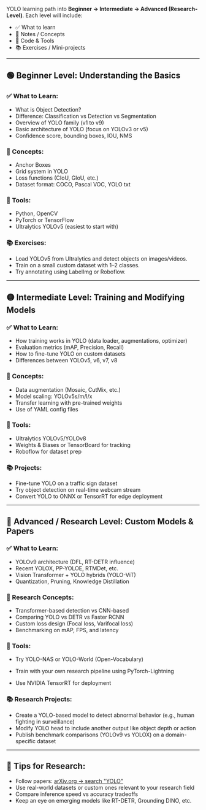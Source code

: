 YOLO learning path into **Beginner → Intermediate → Advanced (Research-Level)**. Each level will include:

* ✅ What to learn
* 📘 Notes / Concepts
* 🔧 Code & Tools
* 📚 Exercises / Mini-projects

---

## 🟢 Beginner Level: Understanding the Basics

### ✅ What to Learn:

* What is Object Detection?
* Difference: Classification vs Detection vs Segmentation
* Overview of YOLO family (v1 to v9)
* Basic architecture of YOLO (focus on YOLOv3 or v5)
* Confidence score, bounding boxes, IOU, NMS

### 📘 Concepts:

* Anchor Boxes
* Grid system in YOLO
* Loss functions (CIoU, GIoU, etc.)
* Dataset format: COCO, Pascal VOC, YOLO txt

### 🔧 Tools:

* Python, OpenCV
* PyTorch or TensorFlow
* Ultralytics YOLOv5 (easiest to start with)

### 📚 Exercises:

* Load YOLOv5 from Ultralytics and detect objects on images/videos.
* Train on a small custom dataset with 1–2 classes.
* Try annotating using LabelImg or Roboflow.

---

## 🟡 Intermediate Level: Training and Modifying Models

### ✅ What to Learn:

* How training works in YOLO (data loader, augmentations, optimizer)
* Evaluation metrics (mAP, Precision, Recall)
* How to fine-tune YOLO on custom datasets
* Differences between YOLOv5, v6, v7, v8

### 📘 Concepts:

* Data augmentation (Mosaic, CutMix, etc.)
* Model scaling: YOLOv5s/m/l/x
* Transfer learning with pre-trained weights
* Use of YAML config files

### 🔧 Tools:

* Ultralytics YOLOv5/YOLOv8
* Weights & Biases or TensorBoard for tracking
* Roboflow for dataset prep

### 📚 Projects:

* Fine-tune YOLO on a traffic sign dataset
* Try object detection on real-time webcam stream
* Convert YOLO to ONNX or TensorRT for edge deployment

---

## 🔴 Advanced / Research Level: Custom Models & Papers

### ✅ What to Learn:

* YOLOv9 architecture (DFL, RT-DETR influence)
* Recent YOLOX, PP-YOLOE, RTMDet, etc.
* Vision Transformer + YOLO hybrids (YOLO-ViT)
* Quantization, Pruning, Knowledge Distillation

### 📘 Research Concepts:

* Transformer-based detection vs CNN-based
* Comparing YOLO vs DETR vs Faster RCNN
* Custom loss design (Focal loss, Varifocal loss)
* Benchmarking on mAP, FPS, and latency

### 🔧 Tools:
* Try YOLO-NAS or YOLO-World (Open-Vocabulary)

* Train with your own research pipeline using PyTorch-Lightning
* Use NVIDIA TensorRT for deployment

### 📚 Research Projects:

* Create a YOLO-based model to detect abnormal behavior (e.g., human fighting in surveillance)
* Modify YOLO head to include another output like object depth or action
* Publish benchmark comparisons (YOLOv9 vs YOLOX) on a domain-specific dataset

---

## 🧠 Tips for Research:

* Follow papers: [arXiv.org → search "YOLO"](https://arxiv.org/search/?query=yolo&searchtype=all)
* Use real-world datasets or custom ones relevant to your research field
* Compare inference speed vs accuracy tradeoffs
* Keep an eye on emerging models like RT-DETR, Grounding DINO, etc.
